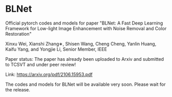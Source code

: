 # BLNet
Official pytorch codes and models for paper  "BLNet: A Fast Deep Learning Framework for Low-light Image Enhancement with Noise Removal and Color Restoration"

Xinxu Wei, Xianshi Zhang∗, Shisen Wang, Cheng Cheng, Yanlin Huang, Kaifu Yang, and Yongjie Li, Senior Member, IEEE

Paper status: The paper has already been uploaded to Arxiv and submitted to TCSVT and under peer review!

Link: https://arxiv.org/pdf/2106.15953.pdf

The codes and models for BLNet will be available very soon. Please wait for the release.
